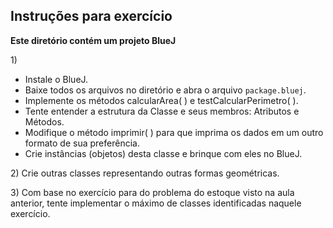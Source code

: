 ## Instruções para exercício

**Este diretório contém um projeto BlueJ**

1\) 
- Instale o BlueJ.
- Baixe todos os arquivos no diretório e abra o arquivo `package.bluej`.
- Implemente os métodos calcularArea( ) e testCalcularPerimetro( ).
- Tente entender a estrutura da Classe e seus membros: Atributos e Métodos.
- Modifique o método imprimir( ) para que imprima os dados em um outro formato de sua preferência.
- Crie instâncias (objetos) desta classe e brinque com eles no BlueJ.

2\) Crie outras classes representando outras formas geométricas.

3\) Com base no exercício para do problema do estoque visto na aula anterior, tente implementar
o máximo de classes identificadas naquele exercício.